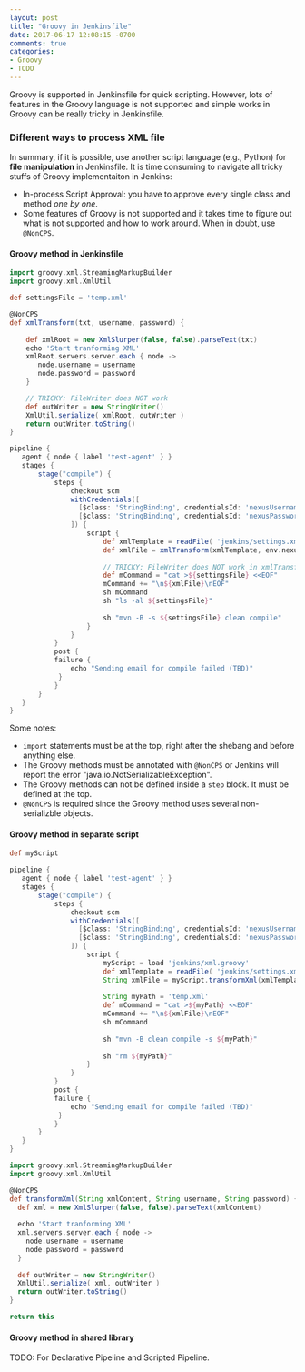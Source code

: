 ```yaml
---
layout: post
title: "Groovy in Jenkinsfile"
date: 2017-06-17 12:08:15 -0700
comments: true
categories: 
- Groovy
- TODO
---
```


Groovy is supported in Jenkinsfile for quick scripting. 
However, lots of features in the Groovy language is not supported and simple works in Groovy can be really tricky in Jenkinsfile.

<!--more-->

### Different ways to process XML file

In summary, if it is possible, use another script language (e.g., Python) for **file manipulation** in Jenkinsfile. 
It is time consuming to navigate all tricky stuffs of Groovy implementaiton in Jenkins:

* In-process Script Approval: you have to approve every single class and method *one by one*.
* Some features of Groovy is not supported and it takes time to figure out what is not supported and how to work around. When in doubt, use `@NonCPS`.

#### Groovy method in Jenkinsfile

``` groovy Jenkinsfile
import groovy.xml.StreamingMarkupBuilder
import groovy.xml.XmlUtil

def settingsFile = 'temp.xml'

@NonCPS
def xmlTransform(txt, username, password) {
    
    def xmlRoot = new XmlSlurper(false, false).parseText(txt)
    echo 'Start tranforming XML'
    xmlRoot.servers.server.each { node ->
       node.username = username
       node.password = password
    }

    // TRICKY: FileWriter does NOT work
    def outWriter = new StringWriter()
    XmlUtil.serialize( xmlRoot, outWriter )
    return outWriter.toString()
}

pipeline {
   agent { node { label 'test-agent' } }
   stages {
       stage("compile") {
           steps {
               checkout scm
               withCredentials([
                 [$class: 'StringBinding', credentialsId: 'nexusUsername', variable: 'nexusUsername'],
                 [$class: 'StringBinding', credentialsId: 'nexusPassword', variable: 'nexusPassword']
               ]) {
                   script {
                       def xmlTemplate = readFile( 'jenkins/settings.xml' )
                       def xmlFile = xmlTransform(xmlTemplate, env.nexusUsername, env.nexusPassword)
                       
                       // TRICKY: FileWriter does NOT work in xmlTransform
                       def mCommand = "cat >${settingsFile} <<EOF"
                       mCommand += "\n${xmlFile}\nEOF"
                       sh mCommand
                       sh "ls -al ${settingsFile}"
                       
                       sh "mvn -B -s ${settingsFile} clean compile"
                   }
               }
           }
           post {
           failure {
               echo "Sending email for compile failed (TBD)"
            }
           }
       }
   }
}
```

Some notes:

* `import` statements must be at the top, right after the shebang and before anything else.
* The Groovy methods must be annotated with `@NonCPS` or Jenkins will report the error "java.io.NotSerializableException".
* The Groovy methods can not be defined inside a `step` block. It must be defined at the top.
* `@NonCPS` is required since the Groovy method uses several non-serializble objects. 

#### Groovy method in separate script

``` groovy Jenkinsfile
def myScript

pipeline {
   agent { node { label 'test-agent' } }
   stages {
       stage("compile") {
           steps {
               checkout scm
               withCredentials([
                 [$class: 'StringBinding', credentialsId: 'nexusUsername', variable: 'nexusUsername'],
                 [$class: 'StringBinding', credentialsId: 'nexusPassword', variable: 'nexusPassword']
               ]) {
                   script {
                       myScript = load 'jenkins/xml.groovy'
                       def xmlTemplate = readFile( 'jenkins/settings.xml' )
                       String xmlFile = myScript.transformXml(xmlTemplate, env.nexusUsername, env.nexusPassword)
                       
                       String myPath = 'temp.xml'
                       def mCommand = "cat >${myPath} <<EOF"
                       mCommand += "\n${xmlFile}\nEOF"
                       sh mCommand
                       
                       sh "mvn -B clean compile -s ${myPath}"
                   
                       sh "rm ${myPath}"
                   }
               }
           }
           post {
           failure {
               echo "Sending email for compile failed (TBD)"
            }
           }
       }
   }
}

```

``` groovy xml.groovy
import groovy.xml.StreamingMarkupBuilder
import groovy.xml.XmlUtil

@NonCPS
def transformXml(String xmlContent, String username, String password) {
  def xml = new XmlSlurper(false, false).parseText(xmlContent)
  
  echo 'Start tranforming XML'
  xml.servers.server.each { node ->
    node.username = username
    node.password = password
  }
  
  def outWriter = new StringWriter()
  XmlUtil.serialize( xml, outWriter )
  return outWriter.toString()
}

return this
```

#### Groovy method in shared library

TODO: For Declarative Pipeline and Scripted Pipeline.

``` groovy Jenkinsfile
```

